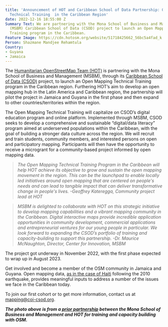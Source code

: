 ```yaml
---
title: 'Announcement of HOT and Caribbean School of Data Partnership: Open Mapping
  Technical Training  in the Caribbean Region'
date: 2022-12-16 18:55:00 Z
Summary Text: We are partnering with the Mona School of Business and Management's
  (MSBM) Caribbean School of Data (CSOD) project to launch an Open Mapping Technical
  Training program in the Caribbean.
Feature Image: https://cdn.hotosm.org/website/51718425662_56bc5a4fad_k.jpg
Person: Shazmane Mandjee Rehamtula
Country:
- Guyana
- Jamaica
---
```


The [Humanitarian OpenStreetMap Team (HOT)](https://www.hotosm.org/) is partnering with the Mona School of Business and Management (MSBM), through its [Caribbean School of Data (CSOD)](https://coi-csod.org/) project, to launch an Open Mapping Technical Training program in the Caribbean region. Furthering HOT’s aim to develop an open mapping hub in the Latin America and Caribbean region, the partnership will pilot the project in Jamaica and Guyana in the first phase and then expand to other countries/territories within the region.

The Open Mapping Technical Training will capitalize on CSOD’s digital education program and online platform. Implemented through MSBM, CSOD seeks to develop a comprehensive and sustainable “digital/data literacy” program aimed at underserved populations within the Caribbean, with the goal of building a stronger data culture across the region. We will recruit and train students, community members, and interested persons on open and participatory mapping. Participants will then have the opportunity to receive a microgrant for a community-based project informed by open mapping data. 

> *The Open Mapping Technical Training Program in the Caribbean will help HOT achieve its objective to grow and sustain the open mapping movement in the region. This can be the launchpad to enable locally led initiatives around open mapping that are centered on people's needs and can lead to tangible impact that can deliver transformative change in people's lives. -Geoffrey Kateregga, Community project lead at HOT*

> *MSBM is delighted to collaborate with HOT on this strategic initiative to develop mapping capabilities and a vibrant mapping community in the Caribbean. Digital interactive maps provide incredible application opportunities in community development, commercial applications and entrepreneurial ventures for our young people in particular. We look forward to expanding the CSOD’s portfolio of training and capacity-building to support this partnership. -Dr. Maurice McNaughton, Director, Center for Innovation, MSBM*

The project got underway in November 2022, with the first phase expected to wrap up in August 2023.

Get involved and become a member of the OSM community in Jamaica and Guyana. Open mapping data, [as in the case of Haiti](https://www.hotosm.org/updates/haiti-10-years-later-growth-of-a-crisis-mapping-community/) following the 2010 earthquake, provides meaningful inputs to address a number of the issues we face in the Caribbean today.

To join our first cohort or to get more information, contact us at [mapping@coi-csod.org](mailto:mapping@coi-csod.org).

***The photo above is from a [prior partnership](https://www.hotosm.org/projects/training-and-capacity-building-caribbean-open-data-program) between the Mona School of Business and Management and HOT for training and capacity building with OSM.***